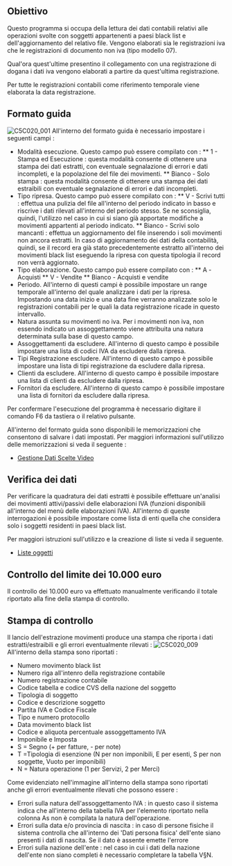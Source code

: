 ## Obiettivo

Questo programma si occupa della lettura dei dati contabili relativi alle operazioni svolte con soggetti appartenenti a paesi black list e dell'aggiornamento del relativo file.
Vengono elaborati sia le registrazioni iva che le registrazioni di documento non iva (tipo modello 07).

Qual'ora quest'ultime presentino il collegamento con una registrazione di dogana i dati iva vengono elaborati a partire da quest'ultima registrazione.

Per tutte le registrazioni contabili come riferimento temporale viene elaborata la data registrazione.

## Formato guida

![C5C020_001](http://localhost:3000/immagini/MBDOC_OGG-P_C5MB00A/C5C020_001.png)
All'interno del formato guida è necessario impostare i seguenti campi : 
 * Modalità esecuzione. Questo campo può essere compilato con : 
 ** 1 - Stampa ed Esecuzione :  questa modalità consente di ottenere una stampa dei dati estratti, con eventuale segnalazione di errori e dati incompleti, e la popolazione del file dei movimenti.
 ** Bianco - Solo stampa :  questa modalità consente di ottenere una stampa dei dati estraibili con eventuale segnalazione di errori e dati incompleti.
 * Tipo ripresa. Questo campo può essere compilato con : 
 ** V - Scrivi tutti :  effettua una pulizia del file all'interno del periodo indicato in basso e riscrive i dati rilevati all'interno del periodo stesso. Se ne sconsiglia, quindi, l'utilizzo nel caso in cui si siano già apportate modifiche a movimenti appartenti al periodo indicato.
 ** Bianco - Scrivi solo mancanti :  effettua un aggiornamento del file inserendo i soli movimenti non ancora estratti. In caso di aggiornamento dei dati della contabilità, quindi, se il record era già stato precedentemente estratto all'interno dei movimenti black list eseguendo la ripresa con questa tipologia il record non verrà aggiornato.
 * Tipo elaborazione. Questo campo può essere compilato con : 
 ** A -Acquisti
 ** V - Vendite
 ** Bianco - Acquisti e vendite
 * Periodo. All'interno di questi campi è possibile impostare un range temporale all'interno del quale analizzare i dati per la ripresa. Impostando una data inizio e una data fine verranno analizzate solo le registrazioni contabili per le quali la data registrazione ricade in questo intervallo.
 * Natura assunta su movimenti no iva. Per i movimenti non iva, non essendo indicato un assoggettamento viene attribuita una natura determinata sulla base di questo campo.
 * Assoggettamenti da escludere. All'interno di questo campo è possibile impostare una lista di codici IVA da escludere dalla ripresa.
 * Tipi Registrazione escludere. All'interno di questo campo è possibile impostare una lista di tipi registrazione da escludere dalla ripresa.
 * Clienti da escludere. All'interno di questo campo è possibile impostare una lista di clienti da escludere dalla ripresa.
 * Fornitori da escludere. All'interno di questo campo è possibile impostare una lista di fornitori da escludere dalla ripresa.

Per confermare l'esecuzione del programma è necessario digitare il comando F6 da tastiera o il relativo pulsante.

All'interno del formato guida sono disponibili le memorizzazioni che consentono di salvare i dati impostati. Per maggiori informazioni sull'utilizzo delle memorizzazioni si veda il seguente : 

- [Gestione Dati Scelte Video](Sorgenti/OJ/PGM/B£MDV0)

## Verifica dei dati

Per verificare la quadratura dei dati estratti è possibile effettuare un'analisi dei movimenti attivi/passivi delle elaborazioni IVA (funzioni disponibili all'interno del menù delle elaborazioni IVA). All'interno di queste interrogazioni è possibile impostare come lista di enti quella che considera solo i soggetti residenti in paesi black list.

Per maggiori istruzioni sull'utilizzo e la creazione di liste si veda il seguente.

- [Liste oggetti](Sorgenti/DOC_OPE/TA/B£AMO/B£_LIS)

## Controllo del limite dei 10.000 euro

Il controllo dei 10.000 euro va effettuato manualmente verificando il totale riportato alla fine della stampa di controllo.

## Stampa di controllo

Il lancio dell'estrazione movimenti produce una stampa che riporta i dati estratti/estraibili e gli errori eventualmente rilevati : 
![C5C020_009](http://localhost:3000/immagini/MBDOC_OGG-P_C5MB00A/C5C020_009.png)
All'interno della stampa sono riportati : 
 * Numero movimento black list
 * Numero riga all'intenro della registrazione contabile
 * Numero registrazione contabile
 * Codice tabella e codice CVS della nazione del soggetto
 * Tipologia di soggetto
 * Codice e descrizione soggetto
 * Partita IVA e Codice Fiscale
 * Tipo e numero protocollo
 * Data movimento black list
 * Codice e aliquota percentuale assoggettamento IVA
 * Imponibile e Imposta
 * S = Segno (+ per fatture, - per note)
 * T =Tipologia di esenzione (N per non imponibili, E per esenti, S per non soggette, Vuoto per imponibili)
 * N = Natura operazione (1 per Servizi, 2 per Merci)

Come evidenziato  nell'immagine all'interno della stampa sono riportati anche gli errori eventualmente rilevati che possono essere : 
 * Errori sulla natura dell'assoggettamento IVA :  in questo caso il sistema indica che all'interno della tabella IVA per l'elemento riportato nella colonna As non è compilata la natura dell'operazione.
 * Errori sulla data e/o provincia di nascita :  in caso di persone fisiche il sistema controlla che all'interno dei 'Dati persona fisica' dell'ente siano presenti i dati di nascita. Se il dato è assente emette l'errore
 * Errori sulla nazione dell'ente :  nel caso in cui i dati della nazione dell'ente non siano completi è necessario completare la tabella V§N.


